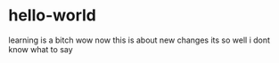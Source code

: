 # hello-world
learning is a bitch
wow now this is about new changes its so well i dont know what to say
